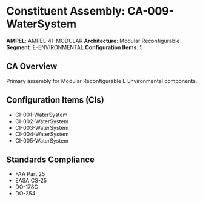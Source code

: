 # Constituent Assembly: CA-009-WaterSystem

**AMPEL**: AMPEL-41-MODULAR
**Architecture**: Modular Reconfigurable
**Segment**: E-ENVIRONMENTAL
**Configuration Items**: 5

## CA Overview
Primary assembly for Modular Reconfigurable E Environmental components.

## Configuration Items (CIs)
- CI-001-WaterSystem
- CI-002-WaterSystem
- CI-003-WaterSystem
- CI-004-WaterSystem
- CI-005-WaterSystem

## Standards Compliance
- FAA Part 25
- EASA CS-25
- DO-178C
- DO-254
